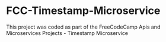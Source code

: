 # FCC-Timestamp-Microservice
This project was coded as part of the FreeCodeCamp Apis and Microservices Projects - Timestamp Microservice
